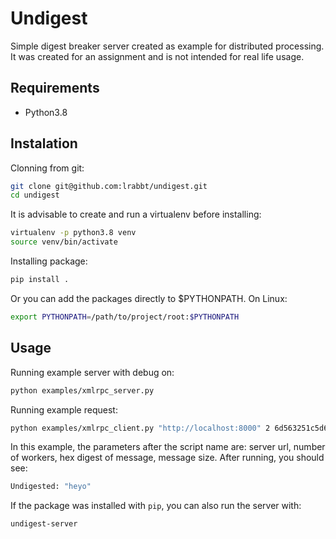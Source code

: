 # Undigest

Simple digest breaker server created as example for distributed processing. It was created for an assignment and is not intended for real life usage.

## Requirements

* Python3.8

## Instalation

Clonning from git:

```bash
git clone git@github.com:lrabbt/undigest.git
cd undigest
```

It is advisable to create and run a virtualenv before installing:

```bash
virtualenv -p python3.8 venv
source venv/bin/activate
```

Installing package:

```bash
pip install .
```

Or you can add the packages directly to $PYTHONPATH. On Linux:

```bash
export PYTHONPATH=/path/to/project/root:$PYTHONPATH
```

## Usage

Running example server with debug on:

```bash
python examples/xmlrpc_server.py
```

Running example request:

```bash
python examples/xmlrpc_client.py "http://localhost:8000" 2 6d563251c5d6f4a82c75a2b6ae0ed8ed93c6a4028f8f07442b75891d550be544 4
```

In this example, the parameters after the script name are: server url, number of workers, hex digest of message, message size. After running, you should see:

```bash
Undigested: "heyo"
```

If the package was installed with `pip`, you can also run the server with:

```bash
undigest-server
```
